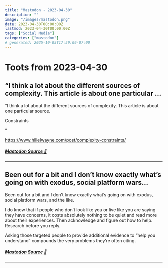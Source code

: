 ```yaml
---
title: "Mastodon - 2023-04-30"
description: ""
image: "/images/mastodon.png"
date: 2023-04-30T00:00:00Z
lastmod: 2023-04-30T00:00:00Z
tags: ["Social Media"]
categories: ["mastodon"]
# generated: 2025-10-05T17:59:09-07:00
---
```


# Toots from 2023-04-30

## “I think a lot about the different sources of complexity. This article is about one particular ...

“I think a lot about the different sources of complexity. This article is about one particular source.

Constraints

“

<https://www.hillelwayne.com/post/complexity-constraints/>

##### [Mastodon Source 🐘](https://hachyderm.io/@mweagle/110288327403743741)

---

## Been out for a bit and I don’t know exactly what’s going on with exodus, social platform wars...

Been out for a bit and I don’t know exactly what’s going on with exodus, social platform wars, and the like.

I do know that if people who don’t look like you or live like you are saying they have concerns, it costs absolutely nothing to be quiet and read more about their experiences. Then acknowledge and figure out how to help. Research before you reply.

Asking those targeted people to provide additional evidence to “help you understand” compounds the very problems they’re often citing.

##### [Mastodon Source 🐘](https://hachyderm.io/@mweagle/110285306657664079)

---

